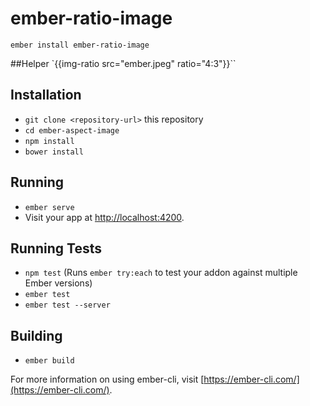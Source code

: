 # ember-ratio-image

`ember install ember-ratio-image`

##Helper
`{{img-ratio src="ember.jpeg" ratio="4:3"}}``


## Installation

* `git clone <repository-url>` this repository
* `cd ember-aspect-image`
* `npm install`
* `bower install`

## Running

* `ember serve`
* Visit your app at [http://localhost:4200](http://localhost:4200).

## Running Tests

* `npm test` (Runs `ember try:each` to test your addon against multiple Ember versions)
* `ember test`
* `ember test --server`

## Building

* `ember build`

For more information on using ember-cli, visit [https://ember-cli.com/](https://ember-cli.com/).
